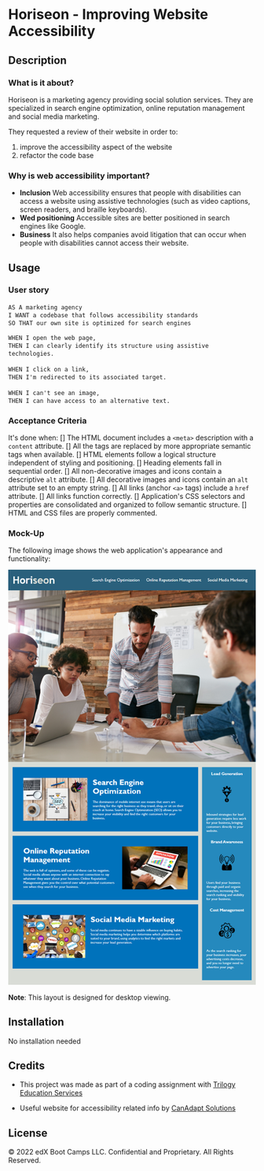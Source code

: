 
# Horiseon - Improving Website Accessibility

## Description

### What is it about?
Horiseon is a marketing agency providing social solution services. They are specialized in search engine optimization, online reputation management and social media marketing.

They requested a review of their website in order to:
1. improve the accessibility aspect of the website
2. refactor the code base

### Why is web accessibility important?

- **Inclusion** Web accessibility ensures that people with disabilities can access a website using assistive technologies (such as video captions, screen readers, and braille keyboards).   
- **Wed positioning** Accessible sites are better positioned in search engines like Google.   
- **Business** It also helps companies avoid litigation that can occur when people with disabilities cannot access their website.

## Usage

### User story

```
AS A marketing agency  
I WANT a codebase that follows accessibility standards   
SO THAT our own site is optimized for search engines
```

```
WHEN I open the web page,   
THEN I can clearly identify its structure using assistive technologies. 

WHEN I click on a link,  
THEN I'm redirected to its associated target.

WHEN I can't see an image,  
THEN I can have access to an alternative text.

```

### Acceptance Criteria
It's done when:
[] The HTML document includes a `<meta>` description with a `content` attribute.
[] All the tags are replaced by more appropriate semantic tags when available.
[] HTML elements follow a logical structure independent of styling and positioning.
[] Heading elements fall in sequential order.
[] All non-decorative images and icons contain a descriptive `alt` attribute.
[] All decorative images and icons contain an `alt` attribute set to an empty string.
[] All links (anchor `<a>` tags) include a `href` attribute.
[] All links function correctly.
[] Application's CSS selectors and properties are consolidated and organized to follow semantic structure.
[] HTML and CSS files are properly commented.

### Mock-Up
The following image shows the web application's appearance and functionality:

![The Horiseon webpage includes a navigation bar, a header image, and cards with text and images at the bottom of the page.](Assets/01-html-css-git-challenge-demo.png)

**Note**: This layout is designed for desktop viewing.

## Installation
No installation needed

## Credits
- This project was made as part of a coding assignment with [Trilogy Education Services](https://skillsforlife.edx.org/?utm_source=govuk)

- Useful website for accessibility related info by [CanAdapt Solutions](https://www.davidmacd.com/blog/alternate-text-for-css-background-images.html)

## License 
© 2022 edX Boot Camps LLC. Confidential and Proprietary. All Rights Reserved.